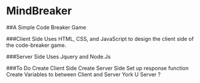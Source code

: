 # MindBreaker
##A Simple Code Breaker Game

###Client Side
Uses HTML, CSS, and JavaScript to design the client side of the code-breaker game.

###Server Side
Uses Jquery and Node.Js


###To Do
Create Client Side
Create Server Side
Set up response function
Create Variables to between Client and Server
York U Server ?
